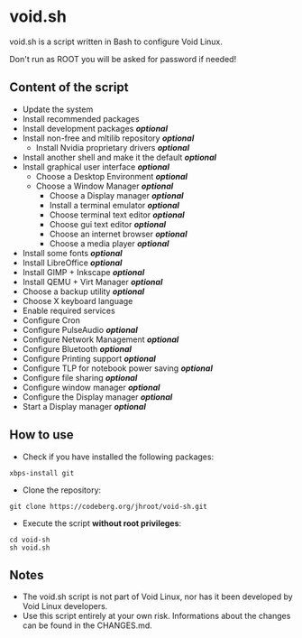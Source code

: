 # void.sh

void.sh is a script written in Bash to configure Void Linux.

Don't run as ROOT you will be asked for password if needed!

## Content of the script

* Update the system
* Install recommended packages
* Install development packages ***optional***
* Install non-free and mltilib repository ***optional***
	* Install Nvidia proprietary drivers ***optional***
* Install another shell and make it the default ***optional***
* Install graphical user interface ***optional***
	* Choose a Desktop Environment ***optional***
	* Choose a Window Manager ***optional***
		* Choose a Display manager ***optional***
		* Install a terminal emulator ***optional***
		* Choose terminal text editor ***optional***
		* Choose gui text editor ***optional***
		* Choose an internet browser ***optional***
		* Choose a media player ***optional***
* Install some fonts ***optional***
* Install LibreOffice ***optional***
* Install GIMP + Inkscape ***optional***
* Install QEMU + Virt Manager ***optional***
* Choose a backup utility ***optional***
* Choose X keyboard language
* Enable required services
* Configure Cron
* Configure PulseAudio ***optional***
* Configure Network Management ***optional***
* Configure Bluetooth ***optional***
* Configure Printing support ***optional***
* Configure TLP for notebook power saving ***optional***
* Configure file sharing ***optional***
* Configure window manager  ***optional***
* Configure the Display manager ***optional***
* Start a Display manager ***optional***

## How to use

* Check if you have installed the following packages:

`xbps-install git`

* Clone the repository:

`git clone https://codeberg.org/jhroot/void-sh.git`

* Execute the script **without root privileges**:

`cd void-sh` <br>
`sh void.sh`

## Notes

* The void.sh script is not part of Void Linux, nor has it been developed by Void Linux developers.
* Use this script entirely at your own risk. Informations about the changes can be found in the CHANGES.md.
